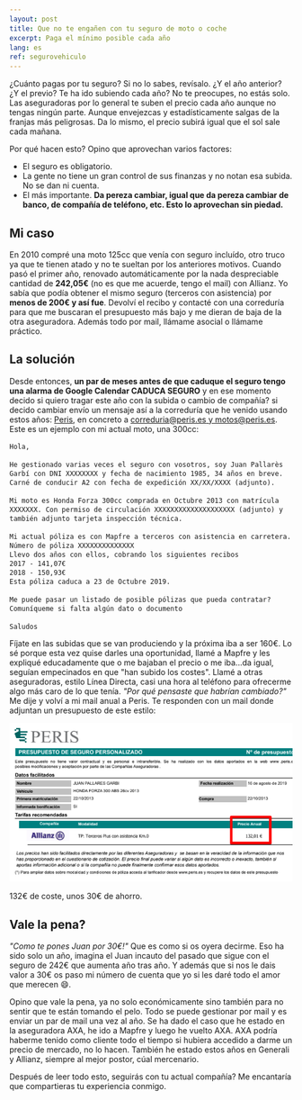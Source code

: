 ```yaml
---
layout: post
title: Que no te engañen con tu seguro de moto o coche
excerpt: Paga el mínimo posible cada año
lang: es
ref: segurovehiculo
---
```


¿Cuánto pagas por tu seguro? Si no lo sabes, revísalo. ¿Y el año anterior? ¿Y el previo? Te ha ido subiendo cada año? No te preocupes, no estás solo. Las aseguradoras por lo general te suben el precio cada año aunque no tengas ningún parte. Aunque envejezcas y estadísticamente salgas de la franjas más peligrosas. Da lo mismo, el precio subirá igual que el sol sale cada mañana.

Por qué hacen esto? Opino que aprovechan varios factores:

- El seguro es obligatorio.
- La gente no tiene un gran control de sus finanzas y no notan esa subida. No se dan ni cuenta.
- El más importante. **Da pereza cambiar, igual que da pereza cambiar de banco, de compañía de teléfono, etc. Esto lo aprovechan sin piedad.**

## Mi caso

En 2010 compré una moto 125cc que venía con seguro incluído, otro truco ya que te tienen atado y no te sueltan por los anteriores motivos. Cuando pasó el primer año, renovado automáticamente por la nada despreciable cantidad de **242,05€** (no es que me acuerde, tengo el mail) con Allianz. Yo sabía que podía obtener el mismo seguro (terceros con asistencia) por **menos de 200€ y así fue**. Devolví el recibo y contacté con una correduría para que me buscaran el presupuesto más bajo y me dieran de baja de la otra aseguradora. Además todo por mail, llámame asocial o llámame práctico.

## La solución

Desde entonces, **un par de meses antes de que caduque el seguro tengo una alarma de Google Calendar CADUCA SEGURO** y en ese momento decido si quiero tragar este año con la subida o cambio de compañía? si decido cambiar envío un mensaje así a la correduría que he venido usando estos años: [Peris](https://www.peris.es/), en concreto a [correduria@peris.es y motos@peris.es](mailto:correduria@peris.es,motos@peris.es). Este es un ejemplo con mi actual moto, una 300cc:

```
Hola,

He gestionado varias veces el seguro con vosotros, soy Juan Pallarès Garbí con DNI XXXXXXXX y fecha de nacimiento 1985, 34 años en breve. Carné de conducir A2 con fecha de expedición XX/XX/XXXX (adjunto).

Mi moto es Honda Forza 300cc comprada en Octubre 2013 con matrícula XXXXXXX. Con permiso de circulación XXXXXXXXXXXXXXXXXXXX (adjunto) y también adjunto tarjeta inspección técnica.

Mi actual póliza es con Mapfre a terceros con asistencia en carretera. Número de póliza XXXXXXXXXXXXXX
Llevo dos años con ellos, cobrando los siguientes recibos
2017 - 141,07€
2018 - 150,93€
Esta póliza caduca a 23 de Octubre 2019.

Me puede pasar un listado de posible pólizas que pueda contratar?
Comuníqueme si falta algún dato o documento

Saludos
```

Fíjate en las subidas que se van produciendo y la próxima iba a ser 160€. Lo sé porque esta vez quise darles una oportunidad, llamé a Mapfre y les expliqué educadamente que o me bajaban el precio o me iba...da igual, seguían empecinados en que "han subido los costes". Llamé a otras aseguradoras, estilo Línea Directa, casi una hora al teléfono para ofrecerme algo más caro de lo que tenía. _"Por qué pensaste que habrían cambiado?"_ Me dije y volví a mi mail anual a Peris. Te responden con un mail donde adjuntan un presupuesto de este estilo:

![Captura presupuesto Peris](/images/presupuesto_peris.png)

132€ de coste, unos 30€ de ahorro.

## Vale la pena?

_"Como te pones Juan por 30€!"_ Que es como si os oyera decirme. Eso ha sido solo un año, imagina el Juan incauto del pasado que sigue con el seguro de 242€ que aumenta año tras año. Y además que si nos le dais valor a 30€ os paso mi número de cuenta que yo si les daré todo el amor que merecen :smile:.

Opino que vale la pena, ya no solo económicamente sino también para no sentir que te están tomando el pelo. Todo se puede gestionar por mail y es enviar un par de mail una vez al año. Se ha dado el caso que he estado en la aseguradora AXA, he ido a Mapfre y luego he vuelto AXA. AXA podría haberme tenido como cliente todo el tiempo si hubiera accedido a darme un precio de mercado, no lo hacen. También he estado estos años en Generali y Allianz, siempre al mejor postor, cúal mercenario.

Después de leer todo esto, seguirás con tu actual compañía? Me encantaría que compartieras tu experiencia conmigo.
